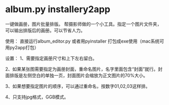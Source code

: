 # album.py installery2app 

一键做画册，图片批量排版。
帮摄影师做的一个小工具。指定一个图片文件夹，可以输出排版后的画册。可以节省人力。

使用：
直接运行album_editor.py 或者用pyinstaller 打包成exe使用（mac系统可用py2app打包）

设置：
1、需要指定画册尺寸和上下左右留白。

2、如果某张图需要指定为画册封面，重命名图片，名字里面包含“封面”就行。封面排版是左侧空白的单独一页，封面图片会缩放为正文图片的70%大小。

3、如果想要指定图片的顺序，可以通过重命名，按数字01,02,03这样排。

4、只支持jpg格式，GGB模式。

